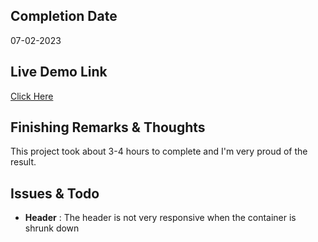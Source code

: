 ## Completion Date
07-02-2023

## Live Demo Link
[Click Here](https://rayyanshaik2022.github.io/landing-page-odin/)

## Finishing Remarks & Thoughts

This project took about 3-4 hours to complete and I'm very proud of the result.

## Issues & Todo

* __Header__ : The header is not very responsive when the container is shrunk down